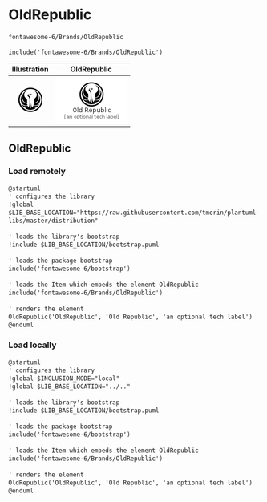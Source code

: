 # OldRepublic


```text
fontawesome-6/Brands/OldRepublic
```

```text
include('fontawesome-6/Brands/OldRepublic')
```



| Illustration | OldRepublic |
| :---: | :---: |
| ![illustration for Illustration](../../fontawesome-6/Brands/OldRepublic.png) | ![illustration for OldRepublic](../../fontawesome-6/Brands/OldRepublic.Local.png) |




## OldRepublic

### Load remotely
```plantuml
@startuml
' configures the library
!global $LIB_BASE_LOCATION="https://raw.githubusercontent.com/tmorin/plantuml-libs/master/distribution"

' loads the library's bootstrap
!include $LIB_BASE_LOCATION/bootstrap.puml

' loads the package bootstrap
include('fontawesome-6/bootstrap')

' loads the Item which embeds the element OldRepublic
include('fontawesome-6/Brands/OldRepublic')

' renders the element
OldRepublic('OldRepublic', 'Old Republic', 'an optional tech label')
@enduml
```

### Load locally
```plantuml
@startuml
' configures the library
!global $INCLUSION_MODE="local"
!global $LIB_BASE_LOCATION="../.."

' loads the library's bootstrap
!include $LIB_BASE_LOCATION/bootstrap.puml

' loads the package bootstrap
include('fontawesome-6/bootstrap')

' loads the Item which embeds the element OldRepublic
include('fontawesome-6/Brands/OldRepublic')

' renders the element
OldRepublic('OldRepublic', 'Old Republic', 'an optional tech label')
@enduml
```

